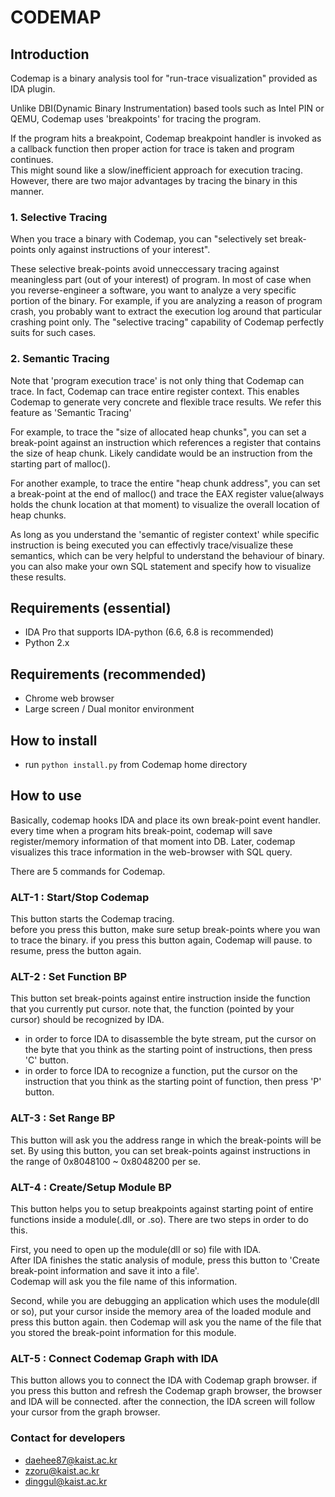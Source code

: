 # CODEMAP

## Introduction

Codemap is a binary analysis tool for "run-trace visualization" provided as IDA plugin.

Unlike DBI(Dynamic Binary Instrumentation) based tools such as Intel PIN or QEMU, 
Codemap uses 'breakpoints' for tracing the program.

If the program hits a breakpoint, Codemap breakpoint handler is invoked as a callback function
then proper action for trace is taken and program continues.  
This might sound like a slow/inefficient approach for execution tracing.
However, there are two major advantages by tracing the binary in this manner.

### 1. Selective Tracing

When you trace a binary with Codemap, you can "selectively set break-points only against instructions of your interest".

These selective break-points avoid unneccessary tracing against meaningless part (out of your interest) of program.
In most of case when you reverse-engineer a software, you want to analyze a very specific portion of the binary.
For example, if you are analyzing a reason of program crash, you probably want to
extract the execution log around that particular crashing point only.
The "selective tracing" capability of Codemap perfectly suits for such cases.


### 2. Semantic Tracing

Note that 'program execution trace' is not only thing that Codemap can trace. 
In fact, Codemap can trace entire register context. 
This enables Codemap to generate very concrete and flexible trace results. 
We refer this feature as 'Semantic Tracing'

For example, to trace the "size of allocated heap chunks", you can set a break-point against an instruction which references
a register that contains the size of heap chunk.  Likely candidate would be an instruction from the starting part of malloc().

For another example, to trace the entire "heap chunk address", you can set a break-point at the end of malloc()
and trace the EAX register value(always holds the chunk location at that moment) to visualize the overall location of heap chunks.

As long as you understand the 'semantic of register context' while specific instruction is being executed
you can effectivly trace/visualize these semantics, which can be very helpful to understand the behaviour of binary.
you can also make your own SQL statement and specify how to visualize these results.


## Requirements (essential)
- IDA Pro that supports IDA-python (6.6, 6.8 is recommended)
- Python 2.x

## Requirements (recommended)
- Chrome web browser
- Large screen / Dual monitor environment

## How to install
- run `python install.py` from Codemap home directory

## How to use
Basically, codemap hooks IDA and place its own break-point event handler.
every time when a program hits break-point, codemap will save register/memory information of that moment into DB.
Later, codemap visualizes this trace information in the web-browser with SQL query.

There are 5 commands for Codemap.

### ALT-1 : Start/Stop Codemap

This button starts the Codemap tracing.  
before you press this button, make sure setup break-points where you wan to trace the binary.
if you press this button again, Codemap will pause. to resume, press the button again.

### ALT-2 : Set Function BP

This button set break-points against entire instruction inside the function that you currently put cursor.
note that, the function (pointed by your cursor) should be recognized by IDA.
- in order to force IDA to disassemble the byte stream, put the cursor on the byte that you think as the
starting point of instructions, then press 'C' button.
- in order to force IDA to recognize a function, put the cursor on the instruction that you think as the 
starting point of function, then press 'P' button.


### ALT-3 : Set Range BP

This button will ask you the address range in which the break-points will be set.
By using this button, you can set break-points against instructions in the range of 0x8048100 ~ 0x8048200 per se.

### ALT-4 : Create/Setup Module BP

This button helps you to setup breakpoints against starting point of entire functions inside a module(.dll, or .so).
There are two steps in order to do this.

First, you need to open up the module(dll or so) file with IDA.  
After IDA finishes the static analysis of module, press this button to 'Create break-point information and save it into a file'.  
Codemap will ask you the file name of this information.

Second, while you are debugging an application which uses the module(dll or so),
put your cursor inside the memory area of the loaded module and press this button again. 
then Codemap will ask you the name of the file that you stored the break-point information for this module.


### ALT-5 : Connect Codemap Graph with IDA

This button allows you to connect the IDA with Codemap graph browser.
if you press this button and refresh the Codemap graph browser, the browser and IDA will be connected.
after the connection, the IDA screen will follow your cursor from the graph browser.



### Contact for developers

- daehee87@kaist.ac.kr
- zzoru@kaist.ac.kr
- dinggul@kaist.ac.kr
